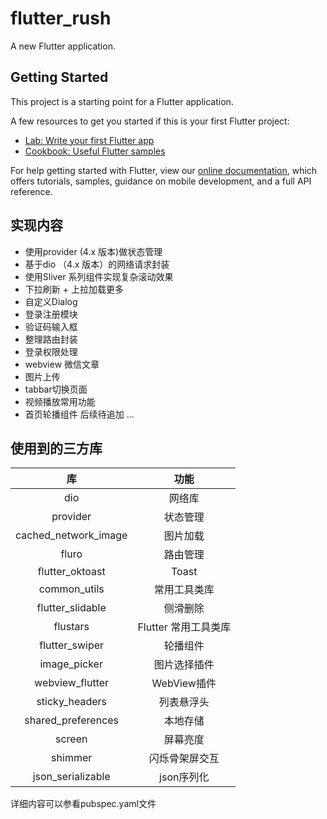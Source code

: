 # flutter_rush

A new Flutter application.

## Getting Started

This project is a starting point for a Flutter application.

A few resources to get you started if this is your first Flutter project:

- [Lab: Write your first Flutter app](https://flutter.dev/docs/get-started/codelab)
- [Cookbook: Useful Flutter samples](https://flutter.dev/docs/cookbook)

For help getting started with Flutter, view our
[online documentation](https://flutter.dev/docs), which offers tutorials,
samples, guidance on mobile development, and a full API reference.

## 实现内容
+ 使用provider (4.x 版本)做状态管理
+ 基于dio （4.x 版本）的网络请求封装
+ 使用Sliver 系列组件实现复杂滚动效果
+ 下拉刷新 + 上拉加载更多
+ 自定义Dialog
+ 登录注册模块
+ 验证码输入框
+ 整理路由封装
+ 登录权限处理
+ webview 微信文章
+ 图片上传
+ tabbar切换页面
+ 视频播放常用功能
+ 首页轮播组件
后续待追加 ...

## 使用到的三方库

库 | 功能 |
:-: | :-: |
dio | 网络库 |
provider | 状态管理 |
cached_network_image | 图片加载 |
fluro | 路由管理 |
flutter_oktoast | Toast |
common_utils | 常用工具类库 |
flutter_slidable | 侧滑删除 |
flustars | Flutter 常用工具类库 |
flutter_swiper | 轮播组件 |
image_picker | 图片选择插件 |
webview_flutter | WebView插件 |
sticky_headers | 列表悬浮头 |
shared_preferences | 本地存储
screen | 屏幕亮度
shimmer | 闪烁骨架屏交互
json_serializable | json序列化

详细内容可以参看pubspec.yaml文件

